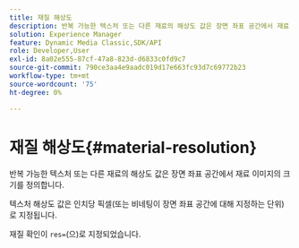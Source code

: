 ```yaml
---
title: 재질 해상도
description: 반복 가능한 텍스처 또는 다른 재료의 해상도 값은 장면 좌표 공간에서 재료 이미지의 크기를 정의합니다.
solution: Experience Manager
feature: Dynamic Media Classic,SDK/API
role: Developer,User
exl-id: 8a02e555-87cf-47a8-823d-d6833c0fd9c7
source-git-commit: 790ce3aa4e9aadc019d17e663fc93d7c69772b23
workflow-type: tm+mt
source-wordcount: '75'
ht-degree: 0%

---
```


# 재질 해상도{#material-resolution}

반복 가능한 텍스처 또는 다른 재료의 해상도 값은 장면 좌표 공간에서 재료 이미지의 크기를 정의합니다.

텍스처 해상도 값은 인치당 픽셀(또는 비네팅이 장면 좌표 공간에 대해 지정하는 단위)로 지정됩니다.

재질 확인이 `res=`(으)로 지정되었습니다.
